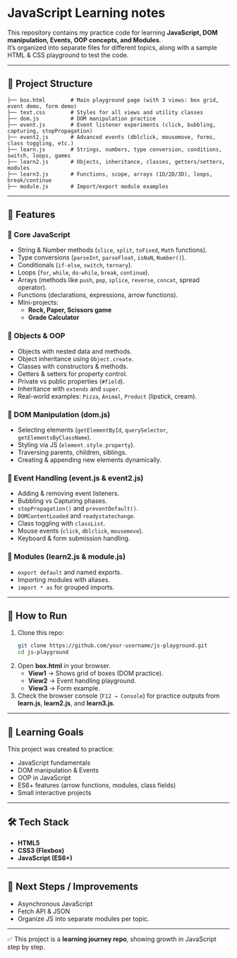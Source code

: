 # JavaScript Learning notes

This repository contains my practice code for learning **JavaScript, DOM manipulation, Events, OOP concepts, and Modules**.  
It’s organized into separate files for different topics, along with a sample HTML & CSS playground to test the code.  

---

## 📂 Project Structure  

```
├── box.html        # Main playground page (with 3 views: box grid, event demo, form demo)
├── text.css        # Styles for all views and utility classes
├── dom.js          # DOM manipulation practice
├── event.js        # Event listener experiments (click, bubbling, capturing, stopPropagation)
├── event2.js       # Advanced events (dblclick, mousemove, forms, class toggling, etc.)
├── learn.js        # Strings, numbers, type conversion, conditions, switch, loops, games
├── learn2.js       # Objects, inheritance, classes, getters/setters, modules
├── learn3.js       # Functions, scope, arrays (1D/2D/3D), loops, break/continue
├── module.js       # Import/export module examples
```

---

## 🎯 Features  

### 🔹 Core JavaScript  
- String & Number methods (`slice`, `split`, `toFixed`, `Math` functions).  
- Type conversions (`parseInt`, `parseFloat`, `isNaN`, `Number()`).  
- Conditionals (`if-else`, `switch`, `ternary`).  
- Loops (`for`, `while`, `do-while`, `break`, `continue`).  
- Arrays (methods like `push`, `pop`, `splice`, `reverse`, `concat`, spread operator).  
- Functions (declarations, expressions, arrow functions).  
- Mini-projects:  
  - **Rock, Paper, Scissors game**  
  - **Grade Calculator**  

### 🔹 Objects & OOP  
- Objects with nested data and methods.  
- Object inheritance using `Object.create`.  
- Classes with constructors & methods.  
- Getters & setters for property control.  
- Private vs public properties (`#field`).  
- Inheritance with `extends` and `super`.  
- Real-world examples: `Pizza`, `Animal`, `Product` (lipstick, cream).  

### 🔹 DOM Manipulation (dom.js)  
- Selecting elements (`getElementById`, `querySelector`, `getElementsByClassName`).  
- Styling via JS (`element.style.property`).  
- Traversing parents, children, siblings.  
- Creating & appending new elements dynamically.  

### 🔹 Event Handling (event.js & event2.js)  
- Adding & removing event listeners.  
- Bubbling vs Capturing phases.  
- `stopPropagation()` and `preventDefault()`.  
- `DOMContentLoaded` and `readystatechange`.  
- Class toggling with `classList`.  
- Mouse events (`click`, `dblclick`, `mousemove`).  
- Keyboard & form submission handling.  

### 🔹 Modules (learn2.js & module.js)  
- `export default` and named exports.  
- Importing modules with aliases.  
- `import * as` for grouped imports.  

---

## 🚀 How to Run  

1. Clone this repo:  
   ```bash
   git clone https://github.com/your-username/js-playground.git
   cd js-playground
   ```
2. Open **box.html** in your browser.  
   - **View1** → Shows grid of boxes (DOM practice).  
   - **View2** → Event handling playground.  
   - **View3** → Form example.  
3. Check the browser console (`F12 → Console`) for practice outputs from **learn.js**, **learn2.js**, and **learn3.js**.  

---

## 📖 Learning Goals  

This project was created to practice:  
- JavaScript fundamentals  
- DOM manipulation & Events  
- OOP in JavaScript  
- ES6+ features (arrow functions, modules, class fields)  
- Small interactive projects  

---

## 🛠️ Tech Stack  
- **HTML5**  
- **CSS3 (Flexbox)**  
- **JavaScript (ES6+)**  

---

## 📌 Next Steps / Improvements  
- Asynchronous JavaScript
- Fetch API & JSON
- Organize JS into separate modules per topic.  

---

✅ This project is a **learning journey repo**, showing growth in JavaScript step by step.  
